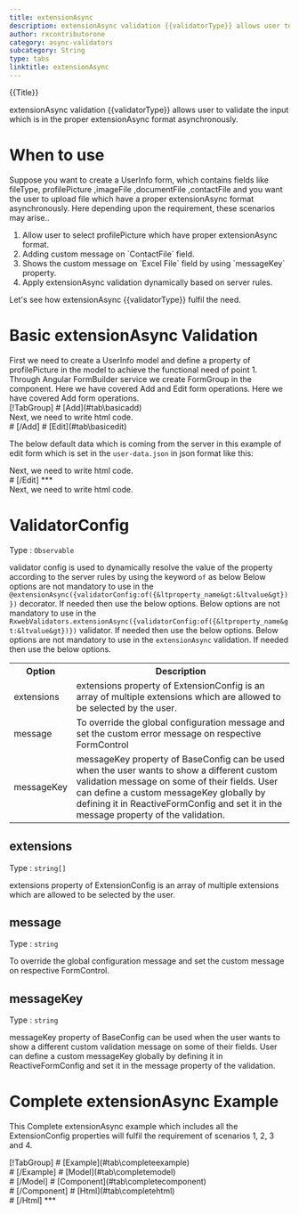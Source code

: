 ```yaml
---
title: extensionAsync
description: extensionAsync validation {{validatorType}} allows user to validate the input which is in the proper extensionAsync format.
author: rxcontributorone
category: async-validators
subcategory: String
type: tabs
linktitle: extensionAsync
---
```


<div class="title-bar top_title"><p>{{Title}}</p></div> <div class="title-bar"><p>extensionAsync validation {{validatorType}} allows user to validate the input which is in the proper extensionAsync format asynchronously.</p></div>

# When to use
Suppose you want to create a UserInfo form, which contains fields like fileType, profilePicture ,imageFile ,documentFile ,contactFile and you want the user to upload file which have a proper extensionAsync format asynchronously. Here depending upon the requirement, these scenarios may arise..

<ol class='showHideElement'>
   <li>Allow user to select profilePicture which have proper extensionAsync format.</li>
   <li>Adding custom message on `ContactFile` field.</li>
   <li>Shows the custom message on `Excel File` field by using `messageKey` property.</li>
   <data-scope scope="['decorator','validator']">
      <li>Apply extensionAsync validation dynamically based on server rules.</li>
   </data-scope>
</ol>
Let's see how extensionAsync {{validatorType}} fulfil the need.
 
# Basic extensionAsync Validation
<data-scope scope="['decorator','template-driven-directives','template-driven-decorators']">
First we need to create a UserInfo model and define a property of profilePicture in the model to achieve the functional need of point 1.
<div component="app-code" key="extensionAsync-add-model"></div> 
</data-scope>
Through Angular FormBuilder service we create FormGroup in the component.
<data-scope scope="['decorator']">
Here we have covered Add and Edit form operations. 
</data-scope>

<data-scope scope="['validator','template-driven-directives','template-driven-decorators']">
Here we have covered Add form operations. 
</data-scope>

<data-scope scope="['decorator']">
<div component="app-tabs" key="basic-operations"></div>
[!TabGroup]
# [Add](#tab\basicadd)
<div component="app-code" key="extensionAsync-add-component"></div> 
Next, we need to write html code.
<div component="app-code" key="extensionAsync-add-html"></div> 
<div component="app-example-runner" ref-component="app-extensionAsync-add"></div>
# [/Add]
# [Edit](#tab\basicedit)
<div component="app-code" key="extensionAsync-edit-component"></div>

The below default data which is coming from the server in this example of edit form which is set in the `user-data.json` in json format like this:
<div component="app-code" key="extensionAsync-edit-json"></div> 
Next, we need to write html code.
<div component="app-code" key="extensionAsync-edit-html"></div> 
<div component="app-example-runner" ref-component="app-extensionAsync-edit"></div>
# [/Edit]
***
</data-scope>

<data-scope scope="['validator','template-driven-directives','template-driven-decorators']">
<div component="app-code" key="extensionAsync-add-component"></div> 
Next, we need to write html code.
<div component="app-code" key="extensionAsync-add-html"></div> 
<div component="app-example-runner" ref-component="app-extensionAsync-add"></div>
</data-scope>

# ValidatorConfig
Type : `Observable`

validator config is used to dynamically resolve the value of the property according to the server rules by using the keyword `of` as below 
<data-scope scope="['decorator']">
Below options are not mandatory to use in the `@extensionAsync({validatorConfig:of({&ltproperty_name&gt:&ltvalue&gt})})` decorator. If needed then use the below options.
</data-scope>
<data-scope scope="['validator']">
Below options are not mandatory to use in the `RxwebValidators.extensionAsync({validatorConfig:of({&ltproperty_name&gt:&ltvalue&gt})})` validator. If needed then use the below options.
</data-scope>
<data-scope scope="['template-driven-directives','template-driven-decorators']">
Below options are not mandatory to use in the `extensionAsync` validation. If needed then use the below options.
</data-scope>

<table class="table table-bordered table-striped showHideElement">
<tr><th>Option</th><th>Description</th></tr>
<tr><td><a (click)='scrollTo("#extensions")'  title="extensions">extensions</a></td><td>extensions property of ExtensionConfig is an array of multiple extensions which are allowed to be selected by the user.</td></tr>
<tr><td><a  (click)='scrollTo("#message")'  title="message">message</a></td><td>To override the global configuration message and set the custom error message on respective FormControl</td></tr>
<tr><td><a (click)='scrollTo("#messageKey")' title="messageKey">messageKey</a></td><td>messageKey property of BaseConfig can be used when the user wants to show a different custom validation message on some of their fields. User can define a custom messageKey globally by defining it in ReactiveFormConfig and set it in the message property of the validation.</td></tr>
</table>


## extensions
Type :  `string[]` 

extensions property of ExtensionConfig is an array of multiple extensions which are allowed to be selected by the user.

<div component="app-code" key="extensionAsync-extensionsExample-model"></div> 
<div component="app-example-runner" ref-component="app-extensionAsync-extensions" title="extensionAsync {{validatorType}} with extensions" key="extensions"></div>

## message 
Type :  `string` 

To override the global configuration message and set the custom message on respective FormControl.

<div component="app-code" key="extensionAsync-messageExample-model"></div> 
<div component="app-example-runner" ref-component="app-extensionAsync-message" title="extensionAsync {{validatorType}} with message" key="message"></div>

## messageKey
Type : `string`

messageKey property of BaseConfig can be used when the user wants to show a different custom validation message on some of their fields. User can define a custom messageKey globally by defining it in ReactiveFormConfig and set it in the message property of the validation.

<div component="app-code" key="extensionAsync-messageKeyExample-model"></div> 
<div component="app-example-runner" ref-component="app-extensionAsync-messageKey" title="extensionAsync {{validatorType}} with messageKey" key="messageKey"></div>

# Complete extensionAsync Example

This Complete extensionAsync example which includes all the ExtensionConfig properties will fulfil the requirement of scenarios 1, 2, 3 and 4.

<div component="app-tabs" key="complete"></div>
[!TabGroup]
# [Example](#tab\completeexample)
<div component="app-example-runner" ref-component="app-extensionAsync-complete"></div>
# [/Example]
<data-scope scope="['decorator','template-driven-directives','template-driven-decorators']">
# [Model](#tab\completemodel)
<div component="app-code" key="extensionAsync-complete-model"></div> 
# [/Model]
</data-scope>
# [Component](#tab\completecomponent)
<div component="app-code" key="extensionAsync-complete-component"></div> 
# [/Component]
# [Html](#tab\completehtml)
<div component="app-code" key="extensionAsync-complete-html"></div> 
# [/Html]
***


